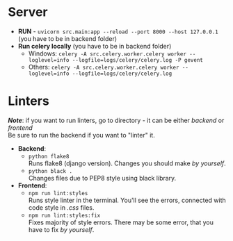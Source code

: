 # Server
- **RUN** - `uvicorn src.main:app --reload --port 8000 --host 127.0.0.1` (you have to be in backend folder)
- **Run celery locally** (you have to be in backend folder)  
  - Windows: `celery -A src.celery.worker.celery worker --loglevel=info --logfile=logs/celery/celery.log -P gevent` 
  - Others: `celery -A src.celery.worker.celery worker --loglevel=info --logfile=logs/celery/celery.log`

# Linters

***Note***: if you want to run linters, go to directory - it can be either *backend* or *frontend*  
Be sure to run the backend if you want to "linter" it.  
- **Backend**: 
  - `python flake8`  
  Runs flake8 (django version). Changes you should make *by yourself*.
  - `python black .`  
  Changes files due to PEP8 style using black library.   
- **Frontend**:
  - `npm run lint:styles`  
  Runs style linter in the terminal. You'll see the errors, connected with code style in *.css* files.
  - `npm run lint:styles:fix`  
    Fixes majority of style errors. There may be some error, that you have to fix *by yourself*.